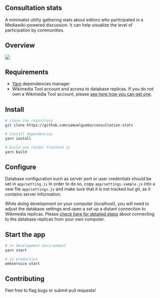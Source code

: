 ## Consultation stats
A minimalist utility gathering stats about editors who participated in a Mediawiki-powered discussion. It can help visualize the level of participation by communities.

## Overview
![](https://tools-static.wmflabs.org/consultation-stats/consultation-stats-screenshot.png)

## Requirements
* [Yarn](https://classic.yarnpkg.com/en/docs/install) dependencies manager
* Wikimedia Tool account and access to database replicas. If you do not own a Wikimedia Tool account, please [see here how you can get one](https://wikitech.wikimedia.org/wiki/Portal:Toolforge/Tool_Accounts).

## Install
``` bash
# clone the repository
git clone https://github.com/samuelguebo/consultation-stats

# install dependencies
yarn install

# build and render frontend js
yarn build
```
## Configure
Database configuration such as server port or user credentials should be set in `app/setting.js`
In order to do so, copy `app/settings-sample.js` into a new file `app/settings.js` and make sure that it is not tracked but git, as it contains server information.

While doing development on your computer (localhost), you will need to adjust the database settings and open a set up a distant connection to Wikimedia replicas. Please [check here for detailed steps](https://wikitech.wikimedia.org/wiki/Help:Toolforge/Database#Connecting_to_the_database_replicas_from_your_own_computer) about connecting to the database replicas from your own computer.

## Start the app

``` bash
# in development environment
yarn start

# in production
webservice start
```

## Contributing
Feel free to flag bugs or submit pull requests!